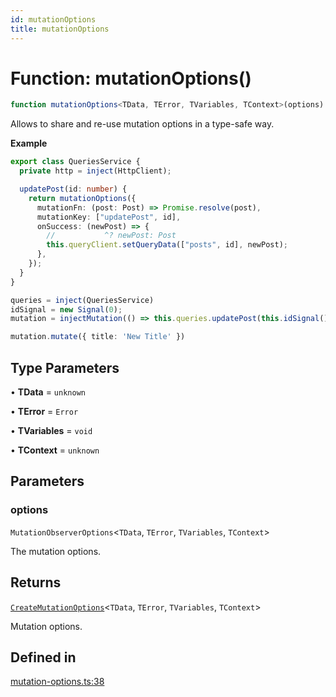 ```yaml
---
id: mutationOptions
title: mutationOptions
---
```


# Function: mutationOptions()

```ts
function mutationOptions<TData, TError, TVariables, TContext>(options): CreateMutationOptions<TData, TError, TVariables, TContext>
```

Allows to share and re-use mutation options in a type-safe way.

**Example**

```ts
export class QueriesService {
  private http = inject(HttpClient);

  updatePost(id: number) {
    return mutationOptions({
      mutationFn: (post: Post) => Promise.resolve(post),
      mutationKey: ["updatePost", id],
      onSuccess: (newPost) => {
        //           ^? newPost: Post
        this.queryClient.setQueryData(["posts", id], newPost);
      },
    });
  }
}

queries = inject(QueriesService)
idSignal = new Signal(0);
mutation = injectMutation(() => this.queries.updatePost(this.idSignal()))

mutation.mutate({ title: 'New Title' })
```

## Type Parameters

• **TData** = `unknown`

• **TError** = `Error`

• **TVariables** = `void`

• **TContext** = `unknown`

## Parameters

### options

`MutationObserverOptions`\<`TData`, `TError`, `TVariables`, `TContext`\>

The mutation options.

## Returns

[`CreateMutationOptions`](../../interfaces/createmutationoptions.md)\<`TData`, `TError`, `TVariables`, `TContext`\>

Mutation options.

## Defined in

[mutation-options.ts:38](https://github.com/TanStack/query/blob/main/packages/angular-query-experimental/src/mutation-options.ts#L38)
